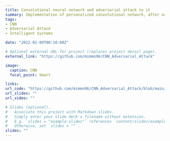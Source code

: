 ```yaml
---
title: Convolutional neural network and adversarial attack to it
summary: Implementation of personalized convolutional network, after network is trained, try an adversarial attack to it with the simple Fast Gradient Sign method
tags:
- CNN
- Adversarial Attack
- Intelligent Systems

date: "2022-01-09T00:10:00Z"

# Optional external URL for project (replaces project detail page).
external_link: "https://github.com/mimmo96/CNN_Adversarial_Attack"

image:
  caption: CNN
  focal_point: Smart

links:
url_code: "https://github.com/mimmo96/CNN_Adversarial_Attack/blob/main/Adversial_Attack_with_CNN.ipynb"
url_slides: ""
url_video: ""

# Slides (optional).
#   Associate this project with Markdown slides.
#   Simply enter your slide deck's filename without extension.
#   E.g. `slides = "example-slides"` references `content/slides/example-slides.md`.
#   Otherwise, set `slides = ""`.
slides: ""
---
```

